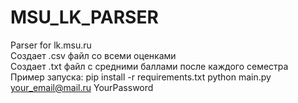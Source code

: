 # MSU_LK_PARSER
Parser for lk.msu.ru  
Создает .csv файл со всеми оценками  
Создает .txt файл с средними баллами после каждого семестра  
Пример запуска:
pip install -r requirements.txt
python main.py your_email@mail.ru YourPassword
